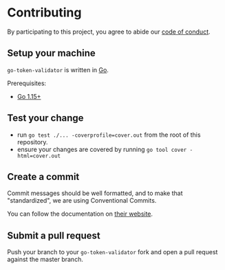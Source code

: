 # Contributing

By participating to this project, you agree to abide our [code of
conduct](/CODE_OF_CONDUCT.md).

## Setup your machine

`go-token-validator` is written in [Go](https://golang.org/).

Prerequisites:

- [Go 1.15+](https://golang.org/doc/install)

## Test your change

- run `go test ./... -coverprofile=cover.out` from the root of this repository.
- ensure your changes are covered by running `go tool cover -html=cover.out`


## Create a commit

Commit messages should be well formatted, and to make that "standardized", we
are using Conventional Commits.

You can follow the documentation on
[their website](https://www.conventionalcommits.org).

## Submit a pull request

Push your branch to your `go-token-validator` fork and open a pull request against the
master branch.



